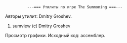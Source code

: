 ﻿              ---=== Утилиты по игре The Summoning ===---

Авторы утилит: Dmitry Groshev.

1. sumview (c) Dmitry Groshev

Просмотр графики. Исходный код: ассемблер.

